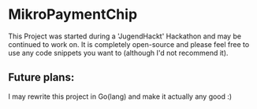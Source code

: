 # MikroPaymentChip

This Project was started during a 'JugendHackt' Hackathon and may be continued to work on. 
It is completely open-source and please feel free to use any code snippets you want to (although I'd not recommend it).

## Future plans: 
I may rewrite this project in Go(lang) and make it actually any good :)
